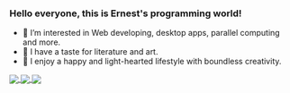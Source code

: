 ### Hello everyone, this is Ernest's programming world!

- 💖 I’m interested in Web developing, desktop apps, parallel computing and more.
- 📔 I have a taste for literature and art.
- 🥰 I enjoy a happy and light-hearted lifestyle with boundless creativity.

<a href="https://github.com/anuraghazra/github-readme-stats">
  <img align="center" src="https://github-readme-stats.vercel.app/api?username=ErnestThePoet&count_private=true&show_icons=true&theme=algolia" />
</a>
<a href="https://github.com/anuraghazra/github-readme-stats">
  <img align="center" src="https://github-readme-stats.vercel.app/api/wakatime?username=ErnestThePoet&theme=algolia" />
</a>
<a href="https://github.com/anuraghazra/github-readme-stats">
  <img align="center" src="https://github-readme-stats.vercel.app/api/top-langs/?username=ErnestThePoet&layout=compact&count_private=true&theme=algolia" />
</a>
